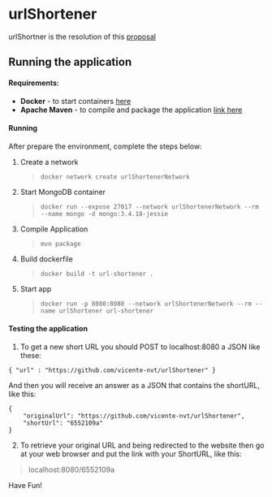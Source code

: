 # urlShortener

urlShortner is the resolution of this [proposal](https://gist.github.com/FylmTM/e3c4e5f337a176e94d6dd51703068925)

## Running the application

#### Requirements:
* **Docker** - to start containers [here](https://www.docker.com/products/docker-desktop)
* **Apache Maven** - to compile and package the application [link here](https://maven.apache.org/)

#### Running

After prepare the environment, complete the steps below:

1. Create a network

	> ```docker network create urlShortenerNetwork```

2. Start MongoDB container

	> ```docker run --expose 27017 --network urlShortenerNetwork --rm --name mongo -d mongo:3.4.18-jessie```
	
3. Compile Application

	> ```mvn package```
	
4. Build dockerfile

	> ```docker build -t url-shortener .```

5. Start app

	> ```docker run -p 8080:8080 --network urlShortenerNetwork --rm --name urlShortener url-shortener```


#### Testing the application

1. To get a new short URL you should POST to localhost:8080 a JSON like these:

```{ "url" : "https://github.com/vicente-nvt/urlShortener" }```

And then you will receive an answer as a JSON that contains the shortURL, like this:

```
{
    "originalUrl": "https://github.com/vicente-nvt/urlShortener",
    "shortUrl": "6552109a"
}
```

2. To retrieve your original URL and being redirected to the website then go at your web browser and put the link with your ShortURL, like this:

> localhost:8080/6552109a

Have Fun!
